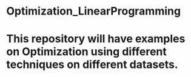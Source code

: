 # Optimization_LinearProgramming
# This repository will have examples on Optimization using different techniques on different datasets.
